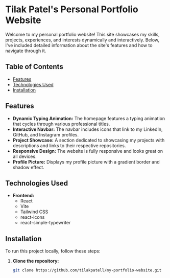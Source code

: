 # Tilak Patel's Personal Portfolio Website

Welcome to my personal portfolio website! This site showcases my skills, projects, experiences, and interests dynamically and interactively. Below, I've included detailed information about the site's features and how to navigate through it.

## Table of Contents

- [Features](#features)
- [Technologies Used](#technologies-used)
- [Installation](#installation)

## Features

- **Dynamic Typing Animation:** The homepage features a typing animation that cycles through various professional titles.
- **Interactive Navbar:** The navbar includes icons that link to my LinkedIn, GitHub, and Instagram profiles.
- **Project Showcase:** A section dedicated to showcasing my projects with descriptions and links to their respective repositories.
- **Responsive Design:** The website is fully responsive and looks great on all devices.
- **Profile Picture:** Displays my profile picture with a gradient border and shadow effect.

## Technologies Used

- **Frontend:**
  - React
  - Vite
  - Tailwind CSS
  - react-icons
  - react-simple-typewriter

## Installation

To run this project locally, follow these steps:

1. **Clone the repository:**

   ```bash
   git clone https://github.com/tilakpatell/my-portfolio-website.git
